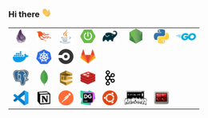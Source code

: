 ### Hi there <img src="icons/hi.gif" width="20px">

<table>
  <tr>
    <td align="center">
      <a href="https://elixir-lang.org/" rel="noopener noreferrer"><img src="icons/elixir.png" width="30px" alt="Elixir"></a>
    </td>
    <td align="center">
      <a href="https://www.phoenixframework.org/" rel="noopener noreferrer"><img src="icons/phoenix.png" width="30px" alt="Phoenix Framework"></a>
    </td>
    <td align="center">
      <a href="https://www.java.com/en/" rel="noopener noreferrer"><img src="icons/java.png" width="30px" alt="Java"></a>
    </td>
    <td align="center">
      <a href="https://spring.io/projects/spring-boot" rel="noopener noreferrer"><img src="icons/springboot.png" width="30px" alt="Spring Boot"></a>
    </td>
    <td align="center">
      <a href="https://gradle.org/" rel="noopener noreferrer"><img src="icons/gradle.png" width="30px" alt="Gradle"></a>
    </td>
    <td align="center">
      <a href="https://nodejs.org/en/" rel="noopener noreferrer"><img src="icons/nodejs.png" width="30px" alt="Node.js"></a>
    </td>
    <td align="center">
      <a href="https://www.python.org/" rel="noopener noreferrer"><img src="icons/python.png" width="30px" alt="Python"></a>
    </td>
    <td align="center">
      <a href="https://golang.org/" rel="noopener noreferrer"><img src="icons/go.png" width="40px" alt="Go"></a>
    </td>
  </tr>
  <tr>
    <td align="center">
      <a href="https://www.docker.com/" rel="noopener noreferrer"><img src="icons/docker.webp" width="35px" alt="Docker"></a>
    </td>
    <td align="center">
      <a href="https://kubernetes.io/" rel="noopener noreferrer"><img src="icons/kubernetes.png" width="30px" alt="Kubernetes"></a>
    </td>
    <td align="center">
      <a href="https://circleci.com/" rel="noopener noreferrer"><img src="icons/circleci.png" width="30px" alt="CircleCI"></a>
    </td>
    <td align="center">
      <a href="https://docs.gitlab.com/ee/ci/" rel="noopener noreferrer"><img src="icons/gitlabci.png" width="30px" alt="GitLab CI/CD"></a>
    </td>
    <td align="center"></td>
    <td align="center"></td>
    <td align="center"></td>
    <td align="center"></td>
  </tr>
  <tr>
    <td align="center">
      <a href="https://www.postgresql.org/" rel="noopener noreferrer"><img src="icons/postgresql.png" width="30px" alt="PostgreSQL"></a>
    </td>
    <td align="center">
      <a href="https://www.mongodb.com/" rel="noopener noreferrer"><img src="icons/mongodb.png" width="15px" alt="MongoDB"></a>
    </td>
    <td align="center">
      <a href="https://aws.amazon.com/sqs/" rel="noopener noreferrer"><img src="icons/sqs.png" width="25px" alt="Amazon SQS"></a>
    </td>
    <td align="center">
      <a href="https://redis.io/" rel="noopener noreferrer"><img src="icons/redis.webp" width="30px" alt="Redis"></a>
    </td>
    <td align="center">
      <a href="https://kafka.apache.org/" rel="noopener noreferrer"><img src="icons/kafka.png" width="20px" alt="Kafka"></a>
    </td>
    <td align="center"></td>
    <td align="center"></td>
    <td align="center"></td>
  </tr>
  <tr>
    <td align="center">
      <a href="https://code.visualstudio.com/" rel="noopener noreferrer"><img src="icons/vscode.png" width="30px" alt="VSCode"></a>
    </td>
    <td align="center">
      <a href="https://www.notion.so/" rel="noopener noreferrer"><img src="icons/notion.png" width="30px" alt="Notion"></a>
    </td>
    <td align="center">
      <a href="https://www.postman.com/" rel="noopener noreferrer"><img src="icons/postman.png" width="30px" alt="Postman"></a>
    </td>
    <td align="center">
      <a href="https://www.jetbrains.com/datagrip/" rel="noopener noreferrer"><img src="icons/datagrip.svg" width="30px" alt="DataGrip"></a>
    </td>
    <td align="center">
      <a href="https://ubuntu.com/" rel="noopener noreferrer"><img src="icons/ubuntu.png" width="30px" alt="Ubuntu"></a>
    </td>
    <td align="center">
      <a href="https://ohmyz.sh/" rel="noopener noreferrer"><img src="icons/ohmyzsh.png" width="45px" alt="Oh My ZSH!"></a>
    </td>
    <td align="center">
      <a href="https://terminator-gtk3.readthedocs.io/en/latest/" rel="noopener noreferrer"><img src="icons/terminator.png" width="30px" alt="Terminator"></a>
    </td>
    <td align="center"></td>
  </tr>
</table>


      
